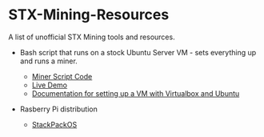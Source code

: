 # STX-Mining-Resources
A list of unofficial STX Mining tools and resources.

- Bash script that runs on a stock Ubuntu Server VM - sets everything up and runs a miner. 
   - [Miner Script Code](https://github.com/absorbingchaos/bks-setup-miner)
   - [Live Demo](https://www.youtube.com/watch?v=Lz1VSlIbMiE)
   - [Documentation for setting up a VM with Virtualbox and Ubuntu](https://app.sigle.io/whoabuddy.id.blockstack/6ZSqK6yEwu5bqqGCjOZZH)
   
-  Rasberry Pi distribution
   - [StackPackOS](https://gitlab.com/riot.ai/stackspack)
